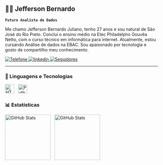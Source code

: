 ## 👨‍💻 Jefferson Bernardo

**`Futuro Analista de Dados`**

Me chamo Jefferson Bernardo Juliano, tenho 27 anos e sou natural de São José do Rio Preto. Concluí o ensino médio na Etec Philadelpho Gouvêa Netto, com o curso técnico em informática para internet. Atualmente, estou cursando Análise de dados na EBAC. Sou apaixonado por tecnologia e gosto de compartilho meu conhecimento.

<p align="left">
    <a href="">
        <img 
            alt="Telefone" 
            title="Contato" 
            src="https://custom-icon-badges.demolab.com/badge/-17--99247--2689-red?style=for-the-badge&logo=phone&logoColor=white"
        />
    </a>
    <a href="https://www.linkedin.com/in/jefferson-bernardo-85a755127/">
        <img 
            alt="linkedin" 
            title="Siga meu linkedin" 
            src="https://custom-icon-badges.demolab.com/badge/-Linkedin Jefferson Bernardo-blue?style=for-the-badge&logo=mention&logoColor=white"
        />
    </a> 
   <a href="https://github.com/Jefferson-Bernardo-Juliano?tab=followers">
        <img 
            alt="Seguidores" 
            title="Me siga no GitHub" 
            src="https://custom-icon-badges.demolab.com/github/followers/Jefferson-Bernardo-Juliano?color=236ad3&labelColor=1155ba&style=for-the-badge&logo=github&label=Seguidores&logoColor=white"
        />
    </a>
</p>

---

### 🤖 Linguagens e Tecnologias

<img 
    align="left" 
    alt="HTML"
    title="HTML" 
    width="30px" 
    style="padding-right: 10px;" 
    src="https://cdn.jsdelivr.net/gh/devicons/devicon@latest/icons/linux/linux-original.svg"
/>
<img 
    align="left" 
    alt="Python" 
    title="Python"
    width="30px" 
    style="padding-right: 10px;" 
    src="https://cdn.jsdelivr.net/gh/devicons/devicon@latest/icons/python/python-original.svg" 
/>

<br/>
<br/>

### 📊 Estatísticas

<p>
  <img 
    align="left" 
    alt="GitHub Stats" 
    height="150" 
    style="padding-right: 10px;" 
    src="https://github-readme-stats.vercel.app/api?username=Jefferson-Bernardo-Juliano&show_icons=true&theme=dark&include_all_commits=true&locale=pt-br" 
  />

<img 
      align="left" 
      alt="GitHub Stats" 
      height="150" 
      src="https://github-readme-stats.vercel.app/api/top-langs/?username=Jefferson-Bernardo-Juliano&theme=dark&layout=compact&custom_title=Tecnologias&langs_count=9" 
  />

</p>
